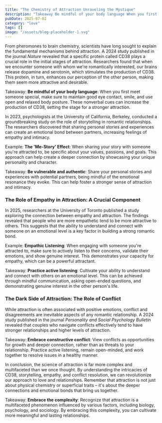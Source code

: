 ```yaml
---
title: "The Chemistry of Attraction Unraveling the Mystique"
description: "Takeaway Be mindful of your body language When you first meet someone special, make sure to maintain good eye contact, smile, and use open and r..."
pubDate: 2025-07-02
category: "love"
tags: []
image: "/assets/blog-placeholder-1.svg"
---
```


From pheromones to brain chemistry, scientists have long sought to explain the fundamental mechanisms behind attraction. A 2024 study published in the journal _Nature_ revealed that a specific protein called CD38 plays a crucial role in the initial stages of attraction. Researchers found that when we encounter someone with whom we're romantically interested, our brains release dopamine and serotonin, which stimulates the production of CD38. This protein, in turn, enhances our perception of the other person, making them seem more attractive and desirable.

Takeaway: **Be mindful of your body language**: When you first meet someone special, make sure to maintain good eye contact, smile, and use open and relaxed body posture. These nonverbal cues can increase the production of CD38, setting the stage for a stronger attraction.

In 2023, psychologists at the University of California, Berkeley, conducted a groundbreaking study on the role of storytelling in romantic relationships. The researchers discovered that sharing personal stories and experiences can create an emotional bond between partners, increasing feelings of empathy and intimacy.

Example: **The 'Me-Story' Effect**: When sharing your story with someone you're attracted to, be specific about your values, passions, and goals. This approach can help create a deeper connection by showcasing your unique personality and character.

Takeaway: **Be vulnerable and authentic**: Share your personal stories and experiences with potential partners, being mindful of the emotional resonance they evoke. This can help foster a stronger sense of attraction and intimacy.

### **The Role of Empathy in Attraction: A Crucial Component**

In 2025, researchers at the University of Toronto published a study exploring the connection between empathy and attraction. The findings revealed that people who are more empathetic tend to be more attractive to others. This suggests that the ability to understand and connect with someone on an emotional level is a key factor in building a strong romantic bond.

Example: **Empathic Listening**: When engaging with someone you're attracted to, make sure to actively listen to their concerns, validate their emotions, and show genuine interest. This demonstrates your capacity for empathy, which can be a powerful attractant.

Takeaway: **Practice active listening**: Cultivate your ability to understand and connect with others on an emotional level. This can be achieved through mindful communication, asking open-ended questions, and demonstrating genuine interest in the other person's life.

### **The Dark Side of Attraction: The Role of Conflict**

While attraction is often associated with positive emotions, conflict and disagreements are inevitable aspects of any romantic relationship. A 2024 study published in the journal _Personality and Social Psychology Bulletin_ revealed that couples who navigate conflicts effectively tend to have stronger relationships and higher levels of attraction.

Takeaway: **Embrace constructive conflict**: View conflicts as opportunities for growth and deeper connection, rather than as threats to your relationship. Practice active listening, remain open-minded, and work together to resolve issues in a healthy manner.

In conclusion, the science of attraction is far more complex and multifaceted than we once thought. By understanding the intricacies of CD38, storytelling, empathy, and conflict resolution, we can revolutionize our approach to love and relationships. Remember that attraction is not just about physical chemistry or superficial traits – it's about the deeper connections and emotional bonds that bring us together.

Takeaway: **Embrace the complexity**: Recognize that attraction is a multifaceted phenomenon influenced by various factors, including biology, psychology, and sociology. By embracing this complexity, you can cultivate more meaningful and lasting relationships.